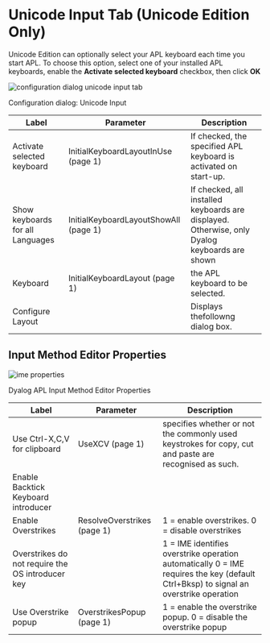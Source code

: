 # Unicode Input Tab (Unicode Edition Only)

Unicode Edition can optionally select your APL keyboard each time you start APL. To choose this option, select one of your installed APL keyboards, enable the **Activate selected keyboard** checkbox, then click **OK**

![configuration dialog unicode input tab](site:img/configuration-dialog-unicode-input-tab.png)

Configuration dialog: Unicode Input

| Label | Parameter | Description |
| --- | --- | ---  |
| Activate selected keyboard | InitialKeyboardLayoutInUse (page 1) | If checked, the specified APL keyboard is activated on start-up. |
| Show keyboards for all Languages | InitialKeyboardLayoutShowAll (page 1) | If checked, all installed keyboards are displayed. Otherwise, only Dyalog keyboards are shown |
| Keyboard | InitialKeyboardLayout (page 1) | the APL keyboard to be selected. |
| Configure Layout |  | Displays thefollowng dialog box. |

## Input Method Editor Properties

![ime properties](site:img/ime-properties.png)

Dyalog APL Input Method Editor Properties

| Label | Parameter | Description |
| --- | --- | ---  |
| Use Ctrl-X,C,V for clipboard | UseXCV (page 1) | specifies whether or not the commonly used keystrokes for copy, cut and paste  are recognised as such. |
| Enable Backtick Keyboard introducer |  |  |
| Enable Overstrikes | ResolveOverstrikes (page 1) | 1 = enable overstrikes. 0 = disable overstrikes |
| Overstrikes do not require the OS introducer key |  | 1 = IME identifies overstrike operation automatically 0 = IME requires the <OS> key (default Ctrl+Bksp) to signal an overstrike operation |
| Use Overstrike popup | OverstrikesPopup (page 1) | 1 = enable the overstrike popup. 0 = disable the overstrike popup |
